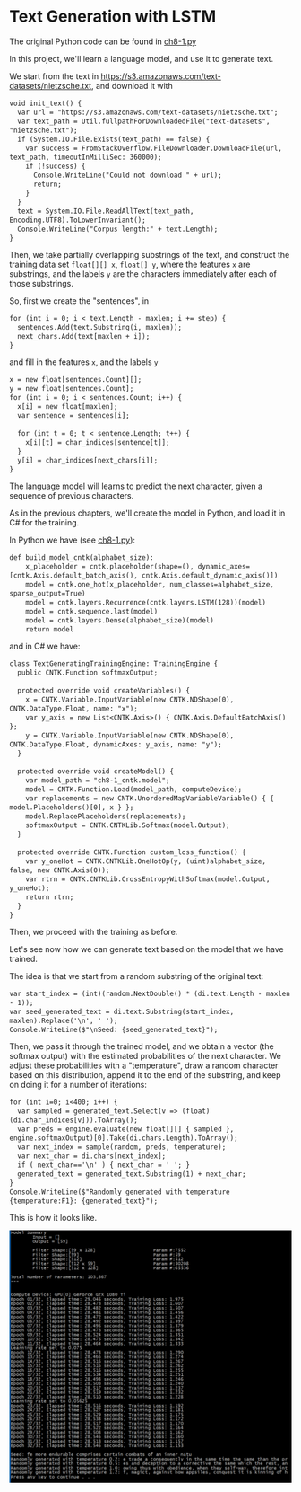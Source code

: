 ﻿# Text Generation with LSTM

The original Python code can be found in [ch8-1.py](../../Python/ch8-1.py)

In this project, we'll learn a language model, and use it to generate text. 

We start from the text in https://s3.amazonaws.com/text-datasets/nietzsche.txt, and download it with
```
void init_text() {
  var url = "https://s3.amazonaws.com/text-datasets/nietzsche.txt";
  var text_path = Util.fullpathForDownloadedFile("text-datasets", "nietzsche.txt");
  if (System.IO.File.Exists(text_path) == false) {
    var success = FromStackOverflow.FileDownloader.DownloadFile(url, text_path, timeoutInMilliSec: 360000);
    if (!success) {
      Console.WriteLine("Could not download " + url);
      return;
    }
  }
  text = System.IO.File.ReadAllText(text_path, Encoding.UTF8).ToLowerInvariant();
  Console.WriteLine("Corpus length:" + text.Length);       
}
```

Then, we take partially overlapping substrings of the text, and construct the training
data set `float[][] x`, `float[] y`, where the features `x` are substrings, and the labels `y` are
the characters immediately after each of those substrings. 

So, first we create the "sentences", in 
```
for (int i = 0; i < text.Length - maxlen; i += step) {
  sentences.Add(text.Substring(i, maxlen));
  next_chars.Add(text[maxlen + i]);
}
```

and fill in the features `x`, and the labels `y`

```
x = new float[sentences.Count][];
y = new float[sentences.Count];
for (int i = 0; i < sentences.Count; i++) {
  x[i] = new float[maxlen];
  var sentence = sentences[i];

  for (int t = 0; t < sentence.Length; t++) {
    x[i][t] = char_indices[sentence[t]];
  }
  y[i] = char_indices[next_chars[i]];
}
```

The language model will learns to predict the next character, given a sequence of previous characters. 

As in the previous chapters, we'll create the model in Python, and load it in C# for the
training. 

In Python we have (see [ch8-1.py](../../Python/ch8-1.py)):
```
def build_model_cntk(alphabet_size):
    x_placeholder = cntk.placeholder(shape=(), dynamic_axes=[cntk.Axis.default_batch_axis(), cntk.Axis.default_dynamic_axis()])
    model = cntk.one_hot(x_placeholder, num_classes=alphabet_size, sparse_output=True)
    model = cntk.layers.Recurrence(cntk.layers.LSTM(128))(model)
    model = cntk.sequence.last(model)
    model = cntk.layers.Dense(alphabet_size)(model)
    return model
```

and in C# we have: 
```
class TextGeneratingTrainingEngine: TrainingEngine {
  public CNTK.Function softmaxOutput;

  protected override void createVariables() {
    x = CNTK.Variable.InputVariable(new CNTK.NDShape(0), CNTK.DataType.Float, name: "x");
    var y_axis = new List<CNTK.Axis>() { CNTK.Axis.DefaultBatchAxis() };
    y = CNTK.Variable.InputVariable(new CNTK.NDShape(0), CNTK.DataType.Float, dynamicAxes: y_axis, name: "y");
  }

  protected override void createModel() {
    var model_path = "ch8-1_cntk.model";
    model = CNTK.Function.Load(model_path, computeDevice);
    var replacements = new CNTK.UnorderedMapVariableVariable() { { model.Placeholders()[0], x } };
    model.ReplacePlaceholders(replacements);
    softmaxOutput = CNTK.CNTKLib.Softmax(model.Output);
  }

  protected override CNTK.Function custom_loss_function() {
    var y_oneHot = CNTK.CNTKLib.OneHotOp(y, (uint)alphabet_size, false, new CNTK.Axis(0));
    var rtrn = CNTK.CNTKLib.CrossEntropyWithSoftmax(model.Output, y_oneHot);
    return rtrn;
  }
}
```

Then, we proceed with the training as before. 

Let's see now how we can generate text based on the model that we have trained. 

The idea is that we start from a random substring of the original text: 
```
var start_index = (int)(random.NextDouble() * (di.text.Length - maxlen - 1));
var seed_generated_text = di.text.Substring(start_index, maxlen).Replace('\n', ' ');
Console.WriteLine($"\nSeed: {seed_generated_text}");
```

Then, we pass it through the trained model, and we obtain a vector (the softmax output) with
the estimated probabilities of the next character. We adjust these probabilities with a "temperature", 
draw a random character based on this distribution, append it to the end of the substring, and 
keep on doing it for a number of iterations:
```
for (int i=0; i<400; i++) {
  var sampled = generated_text.Select(v => (float)(di.char_indices[v])).ToArray();
  var preds = engine.evaluate(new float[][] { sampled }, engine.softmaxOutput)[0].Take(di.chars.Length).ToArray();
  var next_index = sample(random, preds, temperature);
  var next_char = di.chars[next_index];
  if ( next_char=='\n' ) { next_char = ' '; }
  generated_text = generated_text.Substring(1) + next_char;
}
Console.WriteLine($"Randomly generated with temperature {temperature:F1}: {generated_text}");
```

This is how it looks like. 

![screenshot](training.png)





